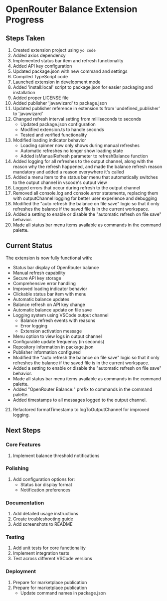 # OpenRouter Balance Extension Progress

## Steps Taken
1. Created extension project using `yo code`
2. Added axios dependency
3. Implemented status bar item and refresh functionality
4. Added API key configuration
5. Updated package.json with new command and settings
6. Compiled TypeScript code
7. Launched extension in development mode
8. Added 'install:local' script to package.json for easier packaging and installation
9. Added proper LICENSE file
10. Added publisher 'javawizard' to package.json
11. Updated publisher reference in extension.ts from 'undefined_publisher' to 'javawizard'
12. Changed refresh interval setting from milliseconds to seconds
    - Updated package.json configuration
    - Modified extension.ts to handle seconds
    - Tested and verified functionality
13. Modified loading indicator behavior
    - Loading spinner now only shows during manual refreshes
    - Automatic refreshes no longer show loading state
    - Added isManualRefresh parameter to refreshBalance function
14. Added logging for all refreshes to the output channel, along with the reason why the refresh happened, and made the balance refresh reason mandatory and added a reason everywhere it's called
15. Added a menu item to the status bar menu that automatically switches to the output channel in vscode's output view
16. Logged errors that occur during refresh to the output channel
17. Removed all console.log and console.error statements, replacing them with outputChannel logging for better user experience and debugging
18. Modified the "auto refresh the balance on file save" logic so that it only refreshes the balance if the saved file is in the current workspace.
19. Added a setting to enable or disable the "automatic refresh on file save" behavior.
20. Made all status bar menu items available as commands in the command palette.

## Current Status

The extension is now fully functional with:
- Status bar display of OpenRouter balance
- Manual refresh capability
- Secure API key storage
- Comprehensive error handling
- Improved loading indicator behavior
- Clickable status bar item with menu
- Automatic balance updates
- Balance refresh on API key change
- Automatic balance update on file save
- Logging system using VSCode output channel
    - Balance refresh events with reasons
    - Error logging
    - Extension activation message
- Menu option to view logs in output channel
- Configurable update frequency (in seconds)
- Repository information in package.json
- Publisher information configured
- Modified the "auto refresh the balance on file save" logic so that it only refreshes the balance if the saved file is in the current workspace.
- Added a setting to enable or disable the "automatic refresh on file save" behavior.
- Made all status bar menu items available as commands in the command palette.
- Added "OpenRouter Balance:" prefix to commands in the command palette.
- Added timestamps to all messages logged to the output channel.
21. Refactored formatTimestamp to logToOutputChannel for improved logging.
## Next Steps

### Core Features
1. Implement balance threshold notifications

### Polishing
1. Add configuration options for:
   - Status bar display format
   - Notification preferences

### Documentation
1. Add detailed usage instructions
2. Create troubleshooting guide
3. Add screenshots to README

### Testing
1. Add unit tests for core functionality
2. Implement integration tests
3. Test across different VSCode versions

### Deployment
1. Prepare for marketplace publication
1. Prepare for marketplace publication
    - Update command names in package.json

